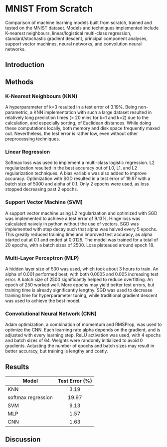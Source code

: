 # MNIST From Scratch
Comparison of machine learning models built from scratch, trained and tested on the MNIST dataset. Models and techniques implemented include K-nearest neighbours, linear/logistical multi-class regression, standard/stochastic gradient descent, principal component analyses, support vector machines, neural networks, and convolution neural networks.

## Introduction

## Methods

### K-Nearest Neighbours (KNN)
A hyperparameter of k=3 resulted in a test error of 3.19%. Being non-parametric, a KNN implementation with such a large dataset resulted in relatively long prediction times (> 20 mins for k=1 and k=2) due to the calculation, and especially sorting, of Euclidean distances. While doing these computations locally, both memory and disk space frequently maxed out. Nevertheless, the test error is rather low, even without other preprocessing techniques.

### Linear Regression
Softmax loss was used to implement a multi-class logistic regression. L2 regularization resulted in the best accuracy out of L0, L1, and L2 regularization techniques. A bias variable was also added to improve accuracy. Optimization with SGD resulted in a test error of 19.97 with a batch size of 5000 and alpha of 0.1. Only 2 epochs were used, as loss stopped decreasing past 2 epochs.

### Support Vector Machine (SVM)
A support vector machine using L2 regularization and optimized with SGD was implemented to achieve a test error of 9.13\%. Hinge loss was calculated naively in python without the use of vectors. SGD was implemented with step decay such that alpha was halved every 5 epochs. This greatly reduced training time and improved test accuracy, as alpha started out at 0.1 and ended at 0.0125. The model was trained for a total of 20 epochs, with a batch sizes of 2500. Loss plateaued around epoch 18. 

### Multi-Layer Perceptron (MLP)
A hidden layer size of 500 was used, which took about 3 hours to train. An alpha of 0.001 performed best, with both 0.0005 and 0.005 increasing test error. A batch size of 2500 significantly helped to reduce overfitting. An epoch of 250 worked well. More epochs may yield better test errors, but training time is already significantly lengthy. SGD was used to decrease training time for hyperparameter tuning, while traditional gradient descent was used to achieve the best model.

### Convolutional Neural Network (CNN)
Adam optimization, a combination of momentum and RMSProp, was used to optimize the CNN. Each learning rate alpha depends on the gradient, and is adjusted with every learning step. ReLU activation was used, with 4 epochs and batch sizes of 64.  Weights were randomly initialized to avoid 0 gradients. Adjusting the number of epochs and batch sizes may result in better accuracy, but training is lengthy and costly.

## Results
| Model               | Test Error (%)|
| -------------       |:-------------:|
| KNN                 | 3.19          |
| softmax regression  | 19.97         |
| SVM                 | 9.13          |
| MLP                 | 1.57          |
| CNN                 | 1.63          |

## Discussion
